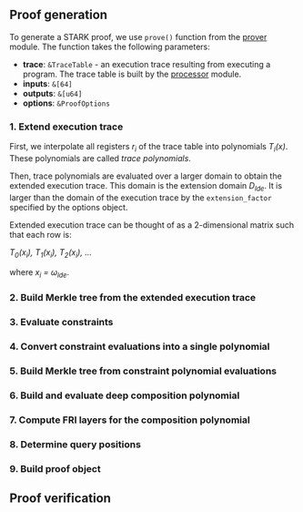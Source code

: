 ## Proof generation

To generate a STARK proof, we use `prove()` function from the [prover](/prover.rs) module. The function takes the following parameters:

* **trace**: `&TraceTable` - an execution trace resulting from executing a program. The trace table is built by the [processor](/../processor) module.
* **inputs**: `&[64]`
* **outputs**: `&[u64]`
* **options**: `&ProofOptions`

### 1. Extend execution trace

First, we interpolate all registers *r<sub>i</sub>* of the trace table into polynomials *T<sub>i</sub>(x)*. These polynomials are called *trace polynomials*.

Then, trace polynomials are evaluated over a larger domain to obtain the extended execution trace. This domain is the extension domain *D<sub>lde</sub>*. It is larger than the domain of the execution trace by the `extension_factor` specified by the options object.

Extended execution trace can be thought of as a 2-dimensional matrix such that each row is:

*T<sub>0</sub>(x<sub>i</sub>), T<sub>1</sub>(x<sub>i</sub>), T<sub>2</sub>(x<sub>i</sub>), ...*

where *x<sub>i</sub> = ω<sub>lde</sub>*.

### 2. Build Merkle tree from the extended execution trace


### 3. Evaluate constraints

### 4. Convert constraint evaluations into a single polynomial

### 5. Build Merkle tree from constraint polynomial evaluations

### 6. Build and evaluate deep composition polynomial

### 7. Compute FRI layers for the composition polynomial

### 8. Determine query positions

### 9. Build proof object


## Proof verification